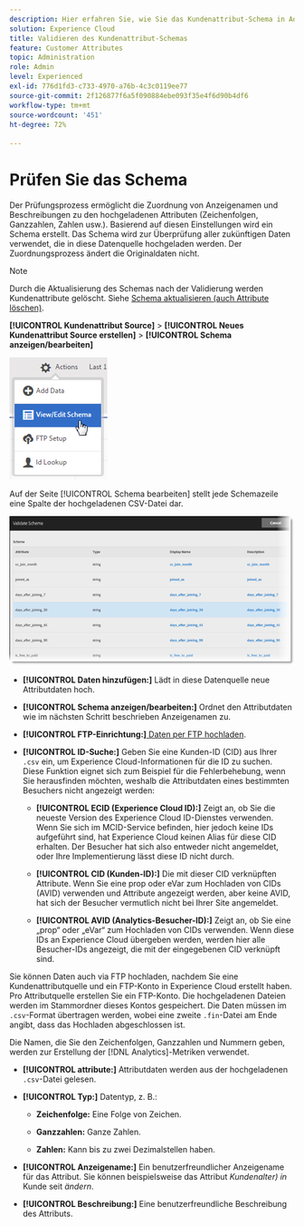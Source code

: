 ```yaml
---
description: Hier erfahren Sie, wie Sie das Kundenattribut-Schema in Adobe Experience Cloud validieren.
solution: Experience Cloud
title: Validieren des Kundenattribut-Schemas
feature: Customer Attributes
topic: Administration
role: Admin
level: Experienced
exl-id: 776d1fd3-c733-4970-a76b-4c3c0119ee77
source-git-commit: 2f126877f6a5f090884ebe093f35e4f6d90b4df6
workflow-type: tm+mt
source-wordcount: '451'
ht-degree: 72%

---
```


# Prüfen Sie das Schema

Der Prüfungsprozess ermöglicht die Zuordnung von Anzeigenamen und Beschreibungen zu den hochgeladenen Attributen (Zeichenfolgen, Ganzzahlen, Zahlen usw.). Basierend auf diesen Einstellungen wird ein Schema erstellt. Das Schema wird zur Überprüfung aller zukünftigen Daten verwendet, die in diese Datenquelle hochgeladen werden. Der Zuordnungsprozess ändert die Originaldaten nicht.

>[!NOTE]
>
>Durch die Aktualisierung des Schemas nach der Validierung werden Kundenattribute gelöscht. Siehe [Schema aktualisieren (auch Attribute löschen)](t-crs-usecase.md).

**[!UICONTROL Kundenattribut Source]** > **[!UICONTROL Neues Kundenattribut Source erstellen]** > **[!UICONTROL Schema anzeigen/bearbeiten]**

![Schema bearbeiten](assets/view_edit_schema.png)

Auf der Seite [!UICONTROL Schema bearbeiten] stellt jede Schemazeile eine Spalte der hochgeladenen CSV-Datei dar.

![Validieren der Schemaseite in Experience Cloud](assets/06_crs_usecase.png)

* **[!UICONTROL Daten hinzufügen:]** Lädt in diese Datenquelle neue Attributdaten hoch.

* **[!UICONTROL Schema anzeigen/bearbeiten:]** Ordnet den Attributdaten wie im nächsten Schritt beschrieben Anzeigenamen zu.

* **[!UICONTROL FTP-Einrichtung:]**&#x200B;[ Daten per FTP hochladen](t-upload-attributes-ftp.md).

* **[!UICONTROL ID-Suche:]** Geben Sie eine Kunden-ID (CID) aus Ihrer `.csv` ein, um Experience Cloud-Informationen für die ID zu suchen. Diese Funktion eignet sich zum Beispiel für die Fehlerbehebung, wenn Sie herausfinden möchten, weshalb die Attributdaten eines bestimmten Besuchers nicht angezeigt werden:

   * **[!UICONTROL ECID (Experience Cloud ID):]** Zeigt an, ob Sie die neueste Version des Experience Cloud ID-Dienstes verwenden. Wenn Sie sich im MCID-Service befinden, hier jedoch keine IDs aufgeführt sind, hat Experience Cloud keinen Alias für diese CID erhalten. Der Besucher hat sich also entweder nicht angemeldet, oder Ihre Implementierung lässt diese ID nicht durch.

   * **[!UICONTROL CID (Kunden-ID):]** Die mit dieser CID verknüpften Attribute. Wenn Sie eine prop oder eVar zum Hochladen von CIDs (AVID) verwenden und Attribute angezeigt werden, aber keine AVID, hat sich der Besucher vermutlich nicht bei Ihrer Site angemeldet.

   * **[!UICONTROL AVID (Analytics-Besucher-ID):]** Zeigt an, ob Sie eine „prop“ oder „eVar“ zum Hochladen von CIDs verwenden. Wenn diese IDs an Experience Cloud übergeben werden, werden hier alle Besucher-IDs angezeigt, die mit der eingegebenen CID verknüpft sind.

Sie können Daten auch via FTP hochladen, nachdem Sie eine Kundenattributquelle und ein FTP-Konto in Experience Cloud erstellt haben. Pro Attributquelle erstellen Sie ein FTP-Konto. Die hochgeladenen Dateien werden im Stammordner dieses Kontos gespeichert. Die Daten müssen im `.csv`-Format übertragen werden, wobei eine zweite `.fin`-Datei am Ende angibt, dass das Hochladen abgeschlossen ist.

Die Namen, die Sie den Zeichenfolgen, Ganzzahlen und Nummern geben, werden zur Erstellung der [!DNL Analytics]-Metriken verwendet.

* **[!UICONTROL attribute:]** Attributdaten werden aus der hochgeladenen `.csv`-Datei gelesen.

* **[!UICONTROL Typ:]** Datentyp, z. B.:

   * **Zeichenfolge:** Eine Folge von Zeichen.

   * **Ganzzahlen:** Ganze Zahlen.

   * **Zahlen:** Kann bis zu zwei Dezimalstellen haben.

* **[!UICONTROL Anzeigename:]** Ein benutzerfreundlicher Anzeigename für das Attribut. Sie können beispielsweise das Attribut *Kundenalter) in* Kunde seit *ändern*.

* **[!UICONTROL Beschreibung:]** Eine benutzerfreundliche Beschreibung des Attributs.

